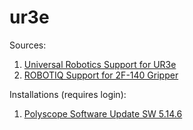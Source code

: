 # ur3e

Sources:
1. [Universal Robotics Support for UR3e](https://www.universal-robots.com/support)
2. [ROBOTIQ Support for 2F-140 Gripper](https://robotiq.com/support)

Installations (requires login):
1. [Polyscope Software Update SW 5.14.6](https://www.universal-robots.com/download/software-e-series/update/latest-polyscope-software-update-sw-5146-e-seriesur20/)

